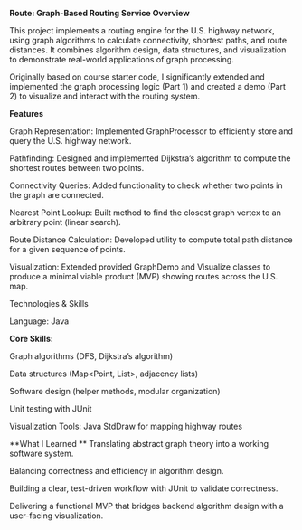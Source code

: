 **Route: Graph-Based Routing Service
Overview**

This project implements a routing engine for the U.S. highway network, using graph algorithms to calculate connectivity, shortest paths, and route distances. It combines algorithm design, data structures, and visualization to demonstrate real-world applications of graph processing.

Originally based on course starter code, I significantly extended and implemented the graph processing logic (Part 1) and created a demo (Part 2) to visualize and interact with the routing system.

**Features**

Graph Representation: Implemented GraphProcessor to efficiently store and query the U.S. highway network.

Pathfinding: Designed and implemented Dijkstra’s algorithm to compute the shortest routes between two points.

Connectivity Queries: Added functionality to check whether two points in the graph are connected.

Nearest Point Lookup: Built method to find the closest graph vertex to an arbitrary point (linear search).

Route Distance Calculation: Developed utility to compute total path distance for a given sequence of points.

Visualization: Extended provided GraphDemo and Visualize classes to produce a minimal viable product (MVP) showing routes across the U.S. map.

Technologies & Skills

Language: Java

**Core Skills:**

Graph algorithms (DFS, Dijkstra’s algorithm)

Data structures (Map<Point, List<Point>>, adjacency lists)

Software design (helper methods, modular organization)

Unit testing with JUnit

Visualization Tools: Java StdDraw for mapping highway routes



**What I Learned
**
Translating abstract graph theory into a working software system.

Balancing correctness and efficiency in algorithm design.

Building a clear, test-driven workflow with JUnit to validate correctness.

Delivering a functional MVP that bridges backend algorithm design with a user-facing visualization.
